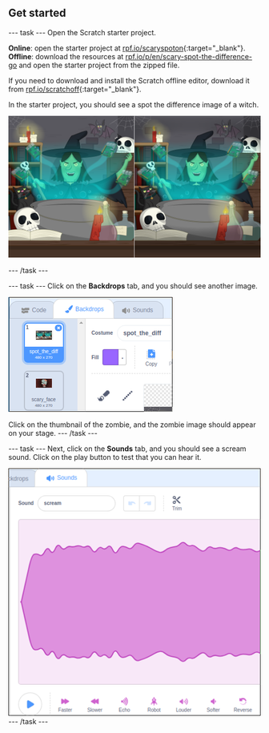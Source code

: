 ## Get started

--- task ---
Open the Scratch starter project.

**Online**: open the starter project at [rpf.io/scaryspoton](https://rpf.io/scaryspoton){:target="_blank"}.
**Offline**: download the resources at [rpf.io/p/en/scary-spot-the-difference-go](https://rpf.io/p/en/scary-spot-the-difference-go) and open the starter project from the zipped file.

If you need to download and install the Scratch offline editor, download it from [rpf.io/scratchoff](https://rpf.io/scratchoff){:target="_blank"}.

In the starter project, you should see a spot the difference image of a witch.

![starter projects](images/spot_the_diff.png)

--- /task ---

--- task ---
Click on the **Backdrops** tab, and you should see another image.

![backdrops](images/backdrops_tab.png)

Click on the thumbnail of the zombie, and the zombie image should appear on your stage.
--- /task ---

--- task ---
Next, click on the **Sounds** tab, and you should see a scream sound. Click on the play button to test that you can hear it.

![sounds_tab](images/sounds_tab.png)
--- /task ---
